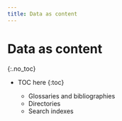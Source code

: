 ```yaml
---
title: Data as content
---
```


# Data as content
{:.no_toc}

* TOC here
{:toc}

    -   Glossaries and bibliographies
    -   Directories
    -   Search indexes
